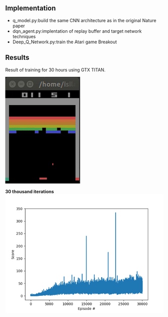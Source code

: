 ## Implementation
- q_model.py:build the same CNN architecture as in the original Nature paper
- dqn_agent.py:implentation of replay buffer and target network techniques
- Deep_Q_Network.py:train the Atari game Breakout 

## Results

Result of training for 30 hours using GTX TITAN.

![best](breakout_play.gif)

**30 thousand iterations**
![best](dqn_30000.png)
